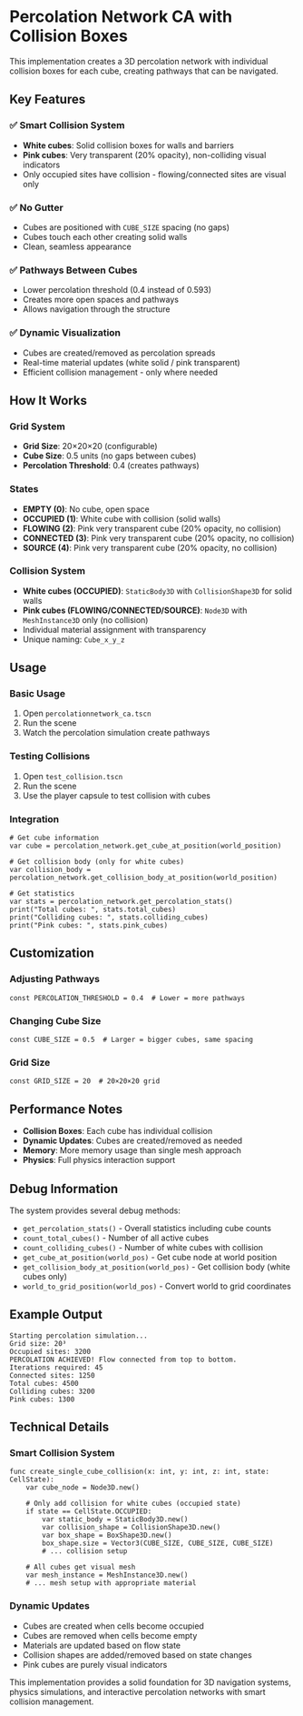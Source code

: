 # Percolation Network CA with Collision Boxes

This implementation creates a 3D percolation network with individual collision boxes for each cube, creating pathways that can be navigated.

## Key Features

### ✅ **Smart Collision System**
- **White cubes**: Solid collision boxes for walls and barriers
- **Pink cubes**: Very transparent (20% opacity), non-colliding visual indicators
- Only occupied sites have collision - flowing/connected sites are visual only

### ✅ **No Gutter**
- Cubes are positioned with `CUBE_SIZE` spacing (no gaps)
- Cubes touch each other creating solid walls
- Clean, seamless appearance

### ✅ **Pathways Between Cubes**
- Lower percolation threshold (0.4 instead of 0.593)
- Creates more open spaces and pathways
- Allows navigation through the structure

### ✅ **Dynamic Visualization**
- Cubes are created/removed as percolation spreads
- Real-time material updates (white solid / pink transparent)
- Efficient collision management - only where needed

## How It Works

### Grid System
- **Grid Size**: 20×20×20 (configurable)
- **Cube Size**: 0.5 units (no gaps between cubes)
- **Percolation Threshold**: 0.4 (creates pathways)

### States
- **EMPTY (0)**: No cube, open space
- **OCCUPIED (1)**: White cube with collision (solid walls)
- **FLOWING (2)**: Pink very transparent cube (20% opacity, no collision)
- **CONNECTED (3)**: Pink very transparent cube (20% opacity, no collision)
- **SOURCE (4)**: Pink very transparent cube (20% opacity, no collision)

### Collision System
- **White cubes (OCCUPIED)**: `StaticBody3D` with `CollisionShape3D` for solid walls
- **Pink cubes (FLOWING/CONNECTED/SOURCE)**: `Node3D` with `MeshInstance3D` only (no collision)
- Individual material assignment with transparency
- Unique naming: `Cube_x_y_z`

## Usage

### Basic Usage
1. Open `percolationnetwork_ca.tscn`
2. Run the scene
3. Watch the percolation simulation create pathways

### Testing Collisions
1. Open `test_collision.tscn`
2. Run the scene
3. Use the player capsule to test collision with cubes

### Integration
```gdscript
# Get cube information
var cube = percolation_network.get_cube_at_position(world_position)

# Get collision body (only for white cubes)
var collision_body = percolation_network.get_collision_body_at_position(world_position)

# Get statistics
var stats = percolation_network.get_percolation_stats()
print("Total cubes: ", stats.total_cubes)
print("Colliding cubes: ", stats.colliding_cubes)
print("Pink cubes: ", stats.pink_cubes)
```

## Customization

### Adjusting Pathways
```gdscript
const PERCOLATION_THRESHOLD = 0.4  # Lower = more pathways
```

### Changing Cube Size
```gdscript
const CUBE_SIZE = 0.5  # Larger = bigger cubes, same spacing
```

### Grid Size
```gdscript
const GRID_SIZE = 20  # 20×20×20 grid
```

## Performance Notes

- **Collision Boxes**: Each cube has individual collision
- **Dynamic Updates**: Cubes are created/removed as needed
- **Memory**: More memory usage than single mesh approach
- **Physics**: Full physics interaction support

## Debug Information

The system provides several debug methods:
- `get_percolation_stats()` - Overall statistics including cube counts
- `count_total_cubes()` - Number of all active cubes
- `count_colliding_cubes()` - Number of white cubes with collision
- `get_cube_at_position(world_pos)` - Get cube node at world position
- `get_collision_body_at_position(world_pos)` - Get collision body (white cubes only)
- `world_to_grid_position(world_pos)` - Convert world to grid coordinates

## Example Output

```
Starting percolation simulation...
Grid size: 20³
Occupied sites: 3200
PERCOLATION ACHIEVED! Flow connected from top to bottom.
Iterations required: 45
Connected sites: 1250
Total cubes: 4500
Colliding cubes: 3200
Pink cubes: 1300
```

## Technical Details

### Smart Collision System
```gdscript
func create_single_cube_collision(x: int, y: int, z: int, state: CellState):
    var cube_node = Node3D.new()
    
    # Only add collision for white cubes (occupied state)
    if state == CellState.OCCUPIED:
        var static_body = StaticBody3D.new()
        var collision_shape = CollisionShape3D.new()
        var box_shape = BoxShape3D.new()
        box_shape.size = Vector3(CUBE_SIZE, CUBE_SIZE, CUBE_SIZE)
        # ... collision setup
    
    # All cubes get visual mesh
    var mesh_instance = MeshInstance3D.new()
    # ... mesh setup with appropriate material
```

### Dynamic Updates
- Cubes are created when cells become occupied
- Cubes are removed when cells become empty
- Materials are updated based on flow state
- Collision shapes are added/removed based on state changes
- Pink cubes are purely visual indicators

This implementation provides a solid foundation for 3D navigation systems, physics simulations, and interactive percolation networks with smart collision management.
